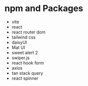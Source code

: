 # npm and Packages
- vite
- react
- react router dom
- tailwind css
- daisyUI
- Mat UI
- sweet alert 2
- swiper.js
- react hook form
- axios
- tan stack query
- react spinner


